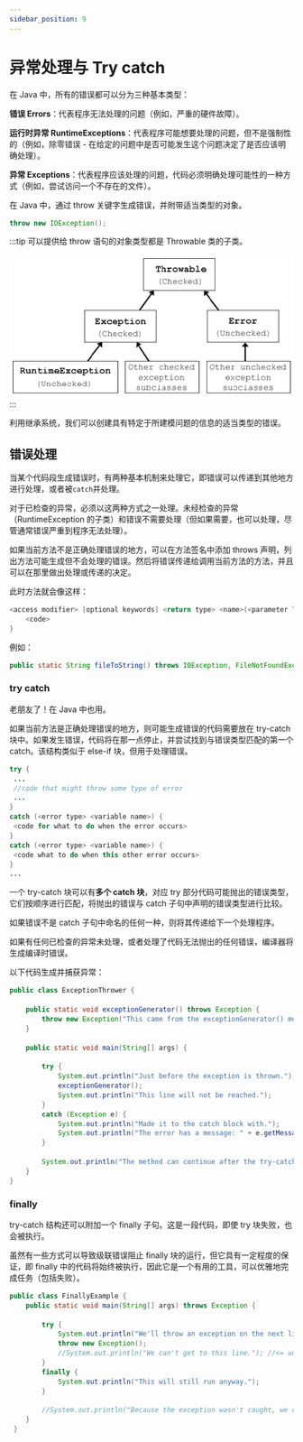 ```yaml
---
sidebar_position: 9
---
```


# 异常处理与 Try catch

在 Java 中，所有的错误都可以分为三种基本类型：

**错误 Errors**：代表程序无法处理的问题（例如，严重的硬件故障）。

**运行时异常 RuntimeExceptions**：代表程序可能想要处理的问题，但不是强制性的（例如，除零错误 - 在给定的问题中是否可能发生这个问题决定了是否应该明确处理）。

**异常 Exceptions**：代表程序应该处理的问题，代码必须明确处理可能性的一种方式（例如，尝试访问一个不存在的文件）。

在 Java 中，通过 throw 关键字生成错误，并附带适当类型的对象。

```java
throw new IOException();
```

:::tip
可以提供给 throw 语句的对象类型都是 Throwable 类的子类。

![Throwable](./images/Throwable.jpg)
:::

利用继承系统，我们可以创建具有特定于所建模问题的信息的适当类型的错误。

## 错误处理

当某个代码段生成错误时，有两种基本机制来处理它，即错误可以传递到其他地方进行处理，或者被`catch`并处理。

对于已检查的异常，必须以这两种方式之一处理。未经检查的异常（RuntimeException 的子类）和错误不需要处理（但如果需要，也可以处理，尽管通常错误严重到程序无法处理）。

如果当前方法不是正确处理错误的地方，可以在方法签名中添加 throws 声明，列出方法可能生成但不会处理的错误。然后将错误传递给调用当前方法的方法，并且可以在那里做出处理或传递的决定。

此时方法就会像这样：

```java
<access modifier> [optional keywords] <return type> <name>(<parameter list>) throws <list of error types> {
    <code>
}
```

例如：

```java
public static String fileToString() throws IOException, FileNotFoundException { ... }
```

### try catch

老朋友了！在 Java 中也用。

如果当前方法是正确处理错误的地方，则可能生成错误的代码需要放在 try-catch 块中。如果发生错误，代码将在那一点停止，并尝试找到与错误类型匹配的第一个 catch。该结构类似于 else-if 块，但用于处理错误。

```java
try {
 ...
 //code that might throw some type of error
 ...
}
catch (<error type> <variable name>) {
 <code for what to do when the error occurs>
}
catch (<error type> <variable name>) {
 <code what to do when this other error occurs>
}
...
```

一个 try-catch 块可以有**多个 catch 块**，对应 try 部分代码可能抛出的错误类型，它们按顺序进行匹配，将抛出的错误与 catch 子句中声明的错误类型进行比较。

如果错误不是 catch 子句中命名的任何一种，则将其传递给下一个处理程序。

如果有任何已检查的异常未处理，或者处理了代码无法抛出的任何错误，编译器将生成编译时错误。

以下代码生成并捕获异常：

```java
public class ExceptionThrower {

    public static void exceptionGenerator() throws Exception {
        throw new Exception("This came from the exceptionGenerator() method.");
    }

    public static void main(String[] args) {

        try {
            System.out.println("Just before the exception is thrown.");
            exceptionGenerator();
            System.out.println("This line will not be reached.");
        }
        catch (Exception e) {
            System.out.println("Made it to the catch block with.");
            System.out.println("The error has a message: " + e.getMessage());
        }

        System.out.println("The method can continue after the try-catch.");
    }
}
```

### finally

try-catch 结构还可以附加一个 finally 子句。这是一段代码，即使 try 块失败，也会被执行。

虽然有一些方式可以导致级联错误阻止 finally 块的运行，但它具有一定程度的保证，即 finally 中的代码将始终被执行，因此它是一个有用的工具，可以优雅地完成任务（包括失败）。

```java
public class FinallyExample {
    public static void main(String[] args) throws Exception {

        try {
            System.out.println("We'll throw an exception on the next line, but we won't catch it.");
            throw new Exception();
            //System.out.println("We can't get to this line."); //<= unreachable
        }
        finally {
            System.out.println("This will still run anyway.");
        }

        //System.out.println("Because the exception wasn't caught, we can't continue after the try-catch."); //<= unreachable
    }
 }
```
